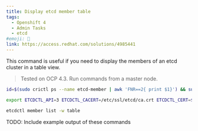 ```yaml
---
title: Display etcd member table
tags:
  - Openshift 4
  - Admin Tasks
  - etcd
#emoji: 🧹
link: https://access.redhat.com/solutions/4985441
---
```


This command is useful if you need to display the members of an etcd cluster in a table view.

> Tested on OCP 4.3. Run commands from a master node.

```bash
id=$(sudo crictl ps --name etcd-member | awk 'FNR==2{ print $1}') && sudo crictl exec -it $id /bin/sh

export ETCDCTL_API=3 ETCDCTL_CACERT=/etc/ssl/etcd/ca.crt ETCDCTL_CERT=$(find /etc/ssl/ -name *peer*crt) ETCDCTL_KEY=$(find /etc/ssl/ -name *peer*key)

etcdctl member list -w table
```

TODO: Include example output of these commands
